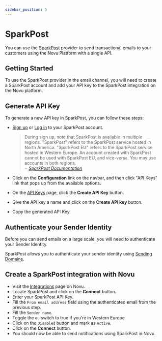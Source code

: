 ```yaml
---
sidebar_position: 5
---
```


# SparkPost

You can use the [SparkPost](https://messagebird.com/email/cloud-sending) provider to send transactional emails to your customers using the Novu Platform with a single API.

## Getting Started

To use the SparkPost provider in the email channel, you will need to create a SparkPost account and add your API key to the SparkPost integration on the Novu platform.

## Generate API Key

To generate a new API key in SparkPost, you can follow these steps:

- [Sign up](https://app.sparkpost.com/join) or [Log in](https://app.sparkpost.com/auth) to your SparkPost account.

  > During sign up, note that SparkPost is available in multiple regions. "SparkPost" refers to the SparkPost service hosted in North America. "SparkPost EU" refers to the SparkPost service hosted in Western Europe. An account created with SparkPost cannot be used with SparkPost EU, and vice-versa. You may use accounts in both regions.<br/> ~ [_SparkPost Documentation_](https://support.sparkpost.com/docs/getting-started/getting-started-sparkpost/)

- Click on the **Configuration** link on the navbar, and then click "API Keys" link that pops up from the available options.
- On the [API Keys](https://app.sparkpost.com/account/api-keys) page, click the **Create API Key** button.
- Give the API key a name and click on the **Create API key** button.
- Copy the generated API Key.

## Authenticate your Sender Identity

Before you can send emails on a large scale, you will need to authenticate your Sender Identity.

SparkPost allows you to authenticate your sender identity using [Sending Domains](https://app.sparkpost.com/domains/list/sending).

## Create a SparkPost integration with Novu

- Visit the [Integrations](https://web.novu.co/integrations) page on Novu.
- Locate SparkPost and click on the **Connect** button.
- Enter your SparkPost API Key.
- Fill the `From email address` field using the authenticated email from the previous step.
- Fill the `Sender name`.
- Toggle the `eu` switch to true if you're in Western Europe
- Click on the `Disabled` button and mark as `Active`.
- Click on the **Connect** button.
- You should now be able to send notifications using SparkPost in Novu.
